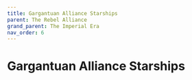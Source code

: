 ```yaml
---
title: Gargantuan Alliance Starships
parent: The Rebel Alliance
grand_parent: The Imperial Era
nav_order: 6
---
```


# Gargantuan Alliance Starships

